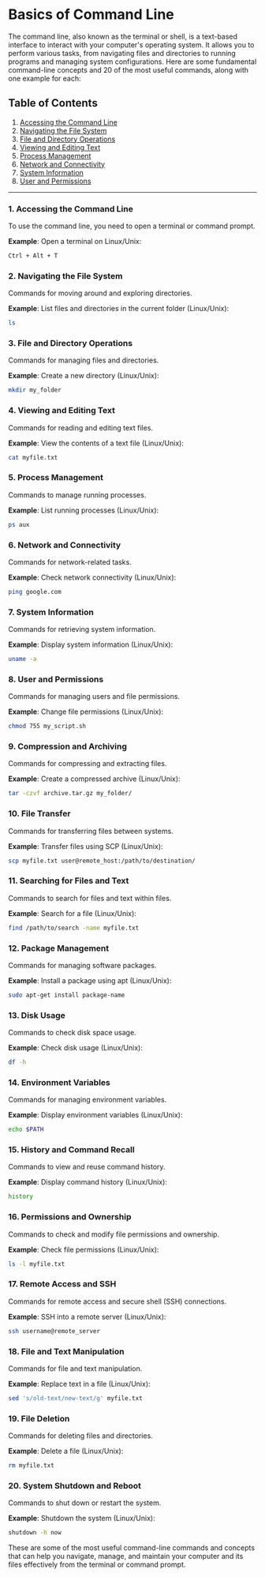 # Basics of Command Line

The command line, also known as the terminal or shell, is a text-based interface to interact with your computer's operating system. It allows you to perform various tasks, from navigating files and directories to running programs and managing system configurations. Here are some fundamental command-line concepts and 20 of the most useful commands, along with one example for each:

## Table of Contents
1. [Accessing the Command Line](#1-accessing-the-command-line)
2. [Navigating the File System](#2-navigating-the-file-system)
3. [File and Directory Operations](#3-file-and-directory-operations)
4. [Viewing and Editing Text](#4-viewing-and-editing-text)
5. [Process Management](#5-process-management)
6. [Network and Connectivity](#6-network-and-connectivity)
7. [System Information](#7-system-information)
8. [User and Permissions](#8-user-and-permissions)

---

### 1. Accessing the Command Line
To use the command line, you need to open a terminal or command prompt.

**Example**: Open a terminal on Linux/Unix:
```bash
Ctrl + Alt + T
```

### 2. Navigating the File System
Commands for moving around and exploring directories.

**Example**: List files and directories in the current folder (Linux/Unix):
```bash
ls
```

### 3. File and Directory Operations
Commands for managing files and directories.

**Example**: Create a new directory (Linux/Unix):
```bash
mkdir my_folder
```

### 4. Viewing and Editing Text
Commands for reading and editing text files.

**Example**: View the contents of a text file (Linux/Unix):
```bash
cat myfile.txt
```

### 5. Process Management
Commands to manage running processes.

**Example**: List running processes (Linux/Unix):
```bash
ps aux
```

### 6. Network and Connectivity
Commands for network-related tasks.

**Example**: Check network connectivity (Linux/Unix):
```bash
ping google.com
```

### 7. System Information
Commands for retrieving system information.

**Example**: Display system information (Linux/Unix):
```bash
uname -a
```

### 8. User and Permissions
Commands for managing users and file permissions.

**Example**: Change file permissions (Linux/Unix):
```bash
chmod 755 my_script.sh
```

### 9. Compression and Archiving
Commands for compressing and extracting files.

**Example**: Create a compressed archive (Linux/Unix):
```bash
tar -czvf archive.tar.gz my_folder/
```

### 10. File Transfer
Commands for transferring files between systems.

**Example**: Transfer files using SCP (Linux/Unix):
```bash
scp myfile.txt user@remote_host:/path/to/destination/
```

### 11. Searching for Files and Text
Commands to search for files and text within files.

**Example**: Search for a file (Linux/Unix):
```bash
find /path/to/search -name myfile.txt
```

### 12. Package Management
Commands for managing software packages.

**Example**: Install a package using apt (Linux/Unix):
```bash
sudo apt-get install package-name
```

### 13. Disk Usage
Commands to check disk space usage.

**Example**: Check disk usage (Linux/Unix):
```bash
df -h
```

### 14. Environment Variables
Commands for managing environment variables.

**Example**: Display environment variables (Linux/Unix):
```bash
echo $PATH
```

### 15. History and Command Recall
Commands to view and reuse command history.

**Example**: Display command history (Linux/Unix):
```bash
history
```

### 16. Permissions and Ownership
Commands to check and modify file permissions and ownership.

**Example**: Check file permissions (Linux/Unix):
```bash
ls -l myfile.txt
```

### 17. Remote Access and SSH
Commands for remote access and secure shell (SSH) connections.

**Example**: SSH into a remote server (Linux/Unix):
```bash
ssh username@remote_server
```

### 18. File and Text Manipulation
Commands for file and text manipulation.

**Example**: Replace text in a file (Linux/Unix):
```bash
sed 's/old-text/new-text/g' myfile.txt
```

### 19. File Deletion
Commands for deleting files and directories.

**Example**: Delete a file (Linux/Unix):
```bash
rm myfile.txt
```

### 20. System Shutdown and Reboot
Commands to shut down or restart the system.

**Example**: Shutdown the system (Linux/Unix):
```bash
shutdown -h now
```

These are some of the most useful command-line commands and concepts that can help you navigate, manage, and maintain your computer and its files effectively from the terminal or command prompt.